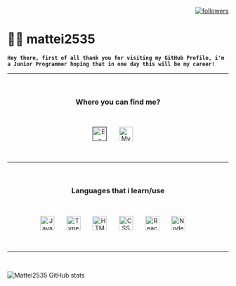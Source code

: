 <p align="right">
    <a href="https://github.com/mattei2535?tab=followers"><img alt="followers" title="Follow me on Github" src="https://custom-icon-badges.demolab.com/github/followers/mattei2535?color=ce2323&labelColor=8a1f1f&style=for-the-badge&logo=person-add&label=Follow&logoColor=white"/></a>
</p>

# 👨‍💻 mattei2535

**`Hey there, first of all thank you for visiting my GitHub Profile, i'm a Junior Programmer hoping that in one day this will be my career!`**

---

<br>

<h3 align="center">
  Where you can find me?
</h3>

<br>

<!-- SOCIAL LINKS -->

<p align="center">
  <a href=""><img width="32px" alt="E-mail" title="E-mail me" src="https://i.imgur.com/z4LMBBG.png"/></a>
  &#8287;&#8287;&#8287;&#8287;&#8287;
  <a href="https://discord.com/users/402503629963001857/" alt="My Discord Profile"><img width="32px" title="My Discord Profile" src="https://i.imgur.com/Z974ANd.png"/></a>
  &#8287;&#8287;&#8287;&#8287;&#8287;
</p>

<br>

---

<br>

<!-- PROGRAMMING LANGUAGES -->

<h3 align="center">
  Languages that i learn/use
</h3>

<br>
<p align="center">
  <a href="https://www.javascript.com"><img width="32px" alt="JavaScript" title="JavaScript" src="https://cdn.jsdelivr.net/gh/devicons/devicon/icons/javascript/javascript-plain.svg"/></a>
  &#8287;&#8287;&#8287;&#8287;&#8287;
  <a href="https://www.typescriptlang.org" alt="TypeScript"><img width="32px" title="TypeScript" src="https://cdn.jsdelivr.net/gh/devicons/devicon/icons/typescript/typescript-plain.svg"/></a>
    &#8287;&#8287;&#8287;&#8287;&#8287;
  <a href="https://html.spec.whatwg.org/multipage/"><img width="32px" alt="HTML" title="HTML" src="https://cdn.jsdelivr.net/gh/devicons/devicon/icons/html5/html5-plain.svg"/></a>
  &#8287;&#8287;&#8287;&#8287;&#8287;
  <a href="https://www.w3.org/Style/CSS/Overview.en.html" alt="CSS"><img width="32px" title="CSS" src="https://cdn.jsdelivr.net/gh/devicons/devicon/icons/css3/css3-plain.svg"/></a>   
  &#8287;&#8287;&#8287;&#8287;&#8287;
  <a href="https://reactjs.org"><img width="32px" alt="React" title="React" src="https://cdn.jsdelivr.net/gh/devicons/devicon/icons/react/react-original.svg"/></a>
  &#8287;&#8287;&#8287;&#8287;&#8287;
  <a href="https://nodejs.org/en/" alt="NodeJS"><img width="32px" title="NodeJS" src="https://cdn.jsdelivr.net/gh/devicons/devicon/icons/nodejs/nodejs-original.svg"/></a>    
  &#8287;&#8287;&#8287;&#8287;&#8287;    
</p>

<br>

---

<br>

![Mattei2535 GitHub stats](https://github-readme-stats.vercel.app/api?username=mattei2535&show_icons=true&theme=github_dark&title_color=ce2323)
